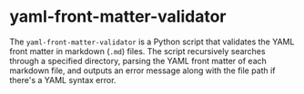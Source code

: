 # yaml-front-matter-validator
The `yaml-front-matter-validator` is a Python script that validates the YAML front matter in markdown (`.md`) files. The script recursively searches through a specified directory, parsing the YAML front matter of each markdown file, and outputs an error message along with the file path if there's a YAML syntax error.
